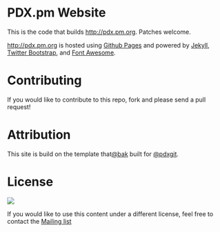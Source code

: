# PDX.pm Website

This is the code that builds http://pdx.pm.org. Patches welcome.

http://pdx.pm.org is hosted using [Github Pages][4] and powered by [Jekyll][1], [Twitter Bootstrap][2], and [Font Awesome][3].

# Contributing

If you would like to contribute to this repo, fork and please send a pull request!

# Attribution

This site is build on the template that<a
href='https://github.com/bak'>@bak</a> built for <a
href='https://github.com/pdxgit/pdxgit.github.com'>@pdxgit</a>.

# License

<a href="http://creativecommons.org/licenses/by-nc-sa/3.0/legalcode">
<img src="http://i.creativecommons.org/l/by-nc-sa/3.0/88x31.png">
</a>

If you would like to use this content under a different license, feel free to contact the [Mailing list][5]

[1]: http://jekyllrb.com
[2]: http://twitter.github.com/bootstrap/
[3]: http://fortawesome.github.com/Font-Awesome/
[4]: http://pages.github.com
[5]: https://github.com/PortlandPerlMongers/portlandperlmongers.github.io/wiki/MailingList
